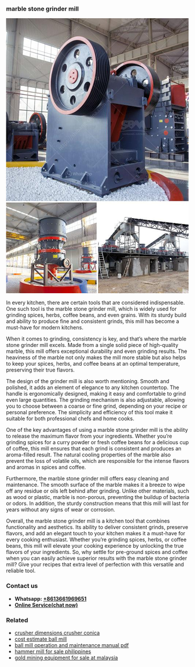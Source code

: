 <h3>marble stone grinder mill</h3><img src='1708498052.jpg' alt=''><p>In every kitchen, there are certain tools that are considered indispensable. One such tool is the marble stone grinder mill, which is widely used for grinding spices, herbs, coffee beans, and even grains. With its sturdy build and ability to produce fine and consistent grinds, this mill has become a must-have for modern kitchens.</p><p>When it comes to grinding, consistency is key, and that’s where the marble stone grinder mill excels. Made from a single solid piece of high-quality marble, this mill offers exceptional durability and even grinding results. The heaviness of the marble not only makes the mill more stable but also helps to keep your spices, herbs, and coffee beans at an optimal temperature, preserving their true flavors.</p><p>The design of the grinder mill is also worth mentioning. Smooth and polished, it adds an element of elegance to any kitchen countertop. The handle is ergonomically designed, making it easy and comfortable to grind even large quantities. The grinding mechanism is also adjustable, allowing you to choose between a coarse or fine grind, depending on your recipe or personal preference. The simplicity and efficiency of this tool make it suitable for both professional chefs and home cooks.</p><p>One of the key advantages of using a marble stone grinder mill is the ability to release the maximum flavor from your ingredients. Whether you’re grinding spices for a curry powder or fresh coffee beans for a delicious cup of coffee, this mill ensures that each grind is consistent and produces an aroma-filled result. The natural cooling properties of the marble also prevent the loss of volatile oils, which are responsible for the intense flavors and aromas in spices and coffee.</p><p>Furthermore, the marble stone grinder mill offers easy cleaning and maintenance. The smooth surface of the marble makes it a breeze to wipe off any residue or oils left behind after grinding. Unlike other materials, such as wood or plastic, marble is non-porous, preventing the buildup of bacteria or odors. In addition, the sturdy construction means that this mill will last for years without any signs of wear or corrosion.</p><p>Overall, the marble stone grinder mill is a kitchen tool that combines functionality and aesthetics. Its ability to deliver consistent grinds, preserve flavors, and add an elegant touch to your kitchen makes it a must-have for every cooking enthusiast. Whether you’re grinding spices, herbs, or coffee beans, this mill will elevate your cooking experience by unlocking the true flavors of your ingredients. So, why settle for pre-ground spices and coffee when you can easily achieve superior results with the marble stone grinder mill? Give your recipes that extra level of perfection with this versatile and reliable tool.</p><h3>Contact us</h3><ul><li><strong>Whatsapp:&nbsp;<a href="https://wa.me/8613661969651">+8613661969651</a></strong></li><li><a href="https://swt.shibang-china.com/?git&amp;zhl&amp;marble stone grinder mill"><strong>Online Service(chat now)</strong></a></li></ul><h3>Related</h3><ul><li><a href='crusher dimensions crusher conica.md'>crusher dimensions crusher conica</a></li><li><a href='cost estimate ball mill.md'>cost estimate ball mill</a></li><li><a href='ball mill operation and maintenance manual pdf.md'>ball mill operation and maintenance manual pdf</a></li><li><a href='hammer mill for sale philippines.md'>hammer mill for sale philippines</a></li><li><a href='gold mining equipment for sale at malaysia.md'>gold mining equipment for sale at malaysia</a></li></ul>